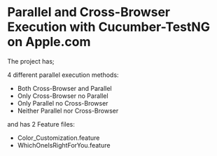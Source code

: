# Parallel and Cross-Browser Execution with Cucumber-TestNG on Apple.com

The project has;

4 different parallel execution methods:
- Both Cross-Browser and Parallel
- Only Cross-Browser no Parallel
- Only Parallel no Cross-Browser
- Neither Parallel nor Cross-Browser

and has 2 Feature files:
- Color_Customization.feature
- WhichOneIsRightForYou.feature

